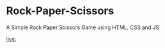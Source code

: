 # Rock-Paper-Scissors

A Simple Rock Paper Scissors Game using HTML, CSS and JS

[live: ](https://nedal-esrar.github.io/Rock-Paper-Scissors/)
